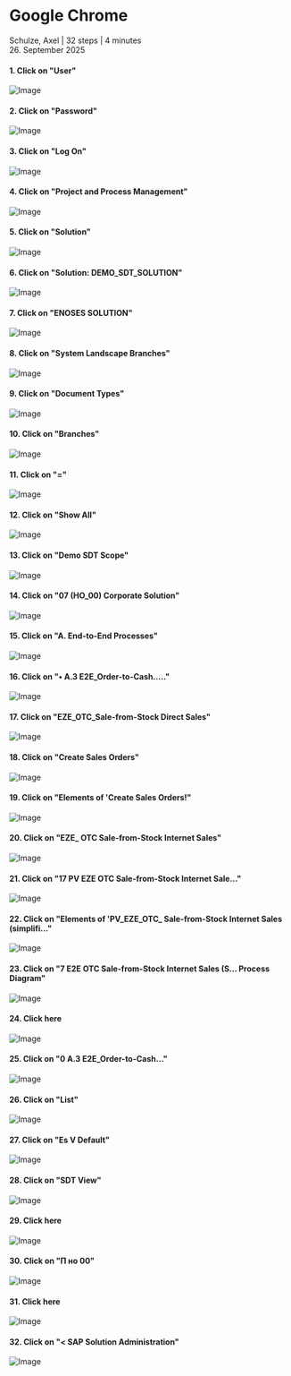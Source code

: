 # Google Chrome
Schulze, Axel | 32 steps | 4 minutes<br>
26. September 2025<br>
#### 1. Click on "User"<br>
![Image](Snagit_Step_Image001.png)<br>
#### 2. Click on "Password"<br>
![Image](Snagit_Step_Image002.png)<br>
#### 3. Click on "Log On"<br>
![Image](Snagit_Step_Image003.png)<br>
#### 4. Click on "Project and Process Management"<br>
![Image](Snagit_Step_Image004.png)<br>
#### 5. Click on "Solution"<br>
![Image](Snagit_Step_Image005.png)<br>
#### 6. Click on "Solution: DEMO\_SDT\_SOLUTION"<br>
![Image](Snagit_Step_Image006.png)<br>
#### 7. Click on "ENOSES SOLUTION"<br>
![Image](Snagit_Step_Image007.png)<br>
#### 8. Click on "System Landscape Branches"<br>
![Image](Snagit_Step_Image008.png)<br>
#### 9. Click on "Document Types"<br>
![Image](Snagit_Step_Image009.png)<br>
#### 10. Click on "Branches"<br>
![Image](Snagit_Step_Image010.png)<br>
#### 11. Click on "="<br>
![Image](Snagit_Step_Image011.png)<br>
#### 12. Click on "Show All"<br>
![Image](Snagit_Step_Image012.png)<br>
#### 13. Click on "Demo SDT Scope"<br>
![Image](Snagit_Step_Image013.png)<br>
#### 14. Click on "07 \(HO\_00\) Corporate Solution"<br>
![Image](Snagit_Step_Image014.png)<br>
#### 15. Click on "A. End-to-End Processes"<br>
![Image](Snagit_Step_Image015.png)<br>
#### 16. Click on "• A.3 E2E\_Order-to-Cash….."<br>
![Image](Snagit_Step_Image016.png)<br>
#### 17. Click on "EZE\_OTC\_Sale-from-Stock Direct Sales"<br>
![Image](Snagit_Step_Image017.png)<br>
#### 18. Click on "Create Sales Orders"<br>
![Image](Snagit_Step_Image018.png)<br>
#### 19. Click on "Elements of 'Create Sales Orders!"<br>
![Image](Snagit_Step_Image019.png)<br>
#### 20. Click on "EZE\_ OTC Sale-from-Stock Internet Sales"<br>
![Image](Snagit_Step_Image020.png)<br>
#### 21. Click on "17 PV EZE OTC Sale-from-Stock Internet Sale..."<br>
![Image](Snagit_Step_Image021.png)<br>
#### 22. Click on "Elements of 'PV\_EZE\_OTC\_ Sale-from-Stock Internet Sales \(simplifi..."<br>
![Image](Snagit_Step_Image022.png)<br>
#### 23. Click on "7 E2E OTC Sale-from-Stock Internet Sales \(S... Process Diagram"<br>
![Image](Snagit_Step_Image023.png)<br>
#### 24. Click here<br>
![Image](Snagit_Step_Image024.png)<br>
#### 25. Click on "0 A.3 E2E\_Order-to-Cash..."<br>
![Image](Snagit_Step_Image025.png)<br>
#### 26. Click on "List"<br>
![Image](Snagit_Step_Image026.png)<br>
#### 27. Click on "Es V Default"<br>
![Image](Snagit_Step_Image027.png)<br>
#### 28. Click on "SDT View"<br>
![Image](Snagit_Step_Image028.png)<br>
#### 29. Click here<br>
![Image](Snagit_Step_Image029.png)<br>
#### 30. Click on "П но 00"<br>
![Image](Snagit_Step_Image030.png)<br>
#### 31. Click here<br>
![Image](Snagit_Step_Image031.png)<br>
#### 32. Click on "\< SAP Solution Administration"<br>
![Image](Snagit_Step_Image032.png)<br>